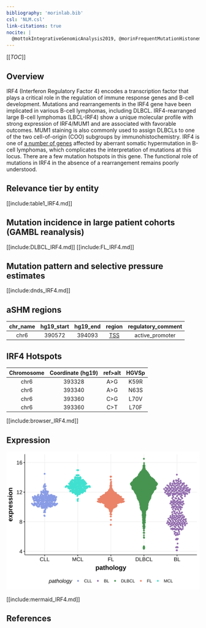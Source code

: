 ```yaml
---
bibliography: 'morinlab.bib'
csl: 'NLM.csl'
link-citations: true
nocite: |
  @mottokIntegrativeGenomicAnalysis2019, @morinFrequentMutationHistonemodifying2011, 
---
```

[[_TOC_]]

## Overview
IRF4 (Interferon Regulatory Factor 4) encodes a transcription factor that plays a critical role in the regulation of immune response genes and  B-cell development. Mutations and rearrangements in the IRF4 gene have been implicated in various B-cell lymphomas, including DLBCL. 
IRF4-rearranged large B-cell lymphomas (LBCL-IRF4) show a unique molecular profile with strong expression of IRF4/MUM1 and are associated with favorable outcomes. MUM1 staining is also commonly used to assign DLBCLs to one of the two cell-of-origin (COO) subgroups by immunohistochemistry. 
IRF4 is one of [a number of genes](https://github.com/morinlab/LLMPP/wiki/ashm) affected by aberrant somatic hypermutation in B-cell lymphomas, which complicates the interpretation of mutations at this locus. 
There are a few mutation hotspots in this gene. The functional role of mutations in IRF4 in the absence of a rearrangement remains poorly understood. 


## Relevance tier by entity

[[include:table1_IRF4.md]]

## Mutation incidence in large patient cohorts (GAMBL reanalysis)

[[include:DLBCL_IRF4.md]]
[[include:FL_IRF4.md]]

## Mutation pattern and selective pressure estimates

[[include:dnds_IRF4.md]]

## aSHM regions

|chr_name|hg19_start|hg19_end|region                                                                               |regulatory_comment|
|:--------:|:----------:|:--------:|:-------------------------------------------------------------------------------------:|:------------------:|
|chr6    |390572    |394093  |[TSS](https://genome.ucsc.edu/s/rdmorin/GAMBL%20hg19?position=chr6%3A390572%2D394093)|active_promoter   |



## IRF4 Hotspots

| Chromosome |Coordinate (hg19) | ref>alt | HGVSp | 
 | :---:| :---: | :--: | :---: |
| chr6 | 393328 | A>G | K59R |
| chr6 | 393340 | A>G | N63S |
| chr6 | 393360 | C>G | L70V |
| chr6 | 393360 | C>T | L70F |

[[include:browser_IRF4.md]]

## Expression
![](images/gene_expression/IRF4_by_pathology.svg)

[[include:mermaid_IRF4.md]]

## References

<!-- ORIGIN: morinFrequentMutationHistonemodifying2011 -->
<!-- PMBL: mottokIntegrativeGenomicAnalysis2019b -->
<!-- DLBCL: morinFrequentMutationHistonemodifying2011 -->
